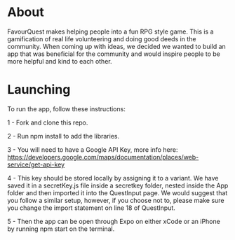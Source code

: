 # About

FavourQuest makes helping people into a fun RPG style game. This is a gamification of real life volunteering and doing good deeds in the community.
When coming up with ideas, we decided we wanted to build an app that was beneficial for the community and would inspire people to be more helpful and kind to each other.

# Launching

To run the app, follow these instructions:

1 - Fork and clone this repo.

2 - Run npm install to add the libraries.

3 - You will need to have a Google API Key, more info here: https://developers.google.com/maps/documentation/places/web-service/get-api-key

4 - This key should be stored locally by assigning it to a variant. We have saved it in a secretKey.js file inside a secretkey folder, nested inside the App folder and then imported it into the QuestInput page. We would suggest that you follow a similar setup, however, if you choose not to, please make sure you change the import statement on line 18 of QuestInput.

5 - Then the app can be open through Expo on either xCode or an iPhone by running npm start on the terminal.
